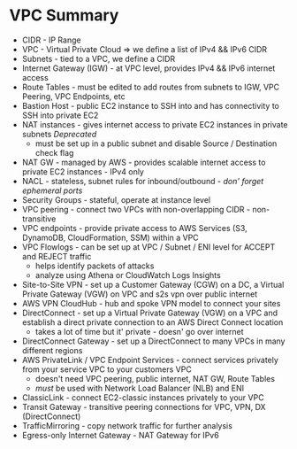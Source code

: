 # VPC Summary

* CIDR - IP Range
* VPC - Virtual Private Cloud => we define a list of IPv4 && IPv6 CIDR
* Subnets - tied to a VPC, we define a CIDR
* Internet Gateway (IGW) - at VPC level, provides IPv4 && IPv6 internet access
* Route Tables - must be edited to add routes from subnets to IGW, VPC Peering, VPC Endpoints, etc
* Bastion Host - public EC2 instance to SSH into and has connectivity to SSH into private EC2
* NAT instances - gives internet access to private EC2 instances in private subnets *Deprecated*
  * must be set up in a public subnet and disable Source / Destination check flag
* NAT GW - managed by AWS - provides scalable internet access to private EC2 instances - IPv4 only
* NACL - stateless, subnet rules for inbound/outbound - *don' forget ephemeral ports*
* Security Groups - stateful, operate at instance level
* VPC peering - connect two VPCs with non-overlapping CIDR - non-transitive
* VPC endpoints - provide private access to AWS Services (S3, DynamoDB, CloudFormation, SSM) within a VPC
* VPC Flowlogs - can be set up at VPC / Subnet / ENI level for ACCEPT and REJECT traffic
  * helps identify packets of attacks
  * analyze using Athena or CloudWatch Logs Insights
* Site-to-Site VPN - set up a Customer Gateway (CGW) on a DC, a Virtual Private Gateway (VGW) on VPC and s2s vpn over public internet
* AWS VPN CloudHub - hub and spoke VPN model to connect your sites
* DirectConnect - set up a Virtual Private Gateway (VGW) on a VPC and establish a direct private connection to an AWS Direct Connect location
  * takes a lot of time but it' private - doesn' go over internet
* DirectConnect Gateway - set up a DirectConnect to many VPCs in many different regions
* AWS PrivateLink / VPC Endpoint Services - connect services privately from your service VPC to your customers VPC
  * doesn't need VPC peering, public internet, NAT GW, Route Tables
  * *must* be used with Network Load Balancer (NLB) and ENI
* ClassicLink - connect EC2-classic instances privately to your VPC
* Transit Gateway - transitive peering connections for VPC, VPN, DX (DirectConnect)
* TrafficMirroring - copy network traffic for further analysis
* Egress-only Internet Gateway - NAT Gateway for IPv6
